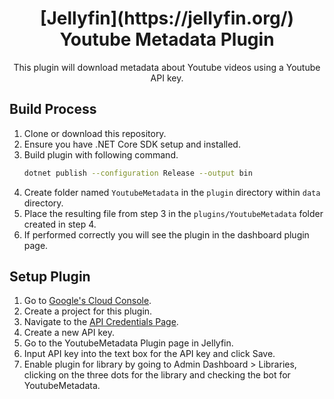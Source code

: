 
<h1 align="center">[Jellyfin](https://jellyfin.org/) Youtube Metadata Plugin</h1>

<p align="center">
This plugin will download metadata about Youtube videos using a Youtube API key.
</p>


## Build Process

1. Clone or download this repository.
1. Ensure you have .NET Core SDK setup and installed.
1. Build plugin with following command.
    ```sh
    dotnet publish --configuration Release --output bin
    ```
1. Create folder named `YoutubeMetadata` in the `plugin` directory within `data` directory.
1. Place the resulting file from step 3 in the `plugins/YoutubeMetadata` folder created in step 4.
1. If performed correctly you will see the plugin in the dashboard plugin page.


## Setup Plugin

1. Go to [Google's Cloud Console](https://console.cloud.google.com).
1. Create a project for this plugin.
1. Navigate to the [API Credentials Page](https://console.cloud.google.com/apis/credentials).
1. Create a new API key.
1. Go to the YoutubeMetadata Plugin page in Jellyfin.
1. Input API key into the text box for the API key and click Save.
1. Enable plugin for library by going to Admin Dashboard > Libraries, clicking on the three dots for the library and checking the bot for YoutubeMetadata.